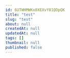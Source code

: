 ```yaml
---
id: 6UTWHMWKx8XEXvY81QDpQK
title: "test"
slug: "test"
about: null
createdAt: null
updatedAt: null
tags: []
thumbnail: null
published: false
---
```

